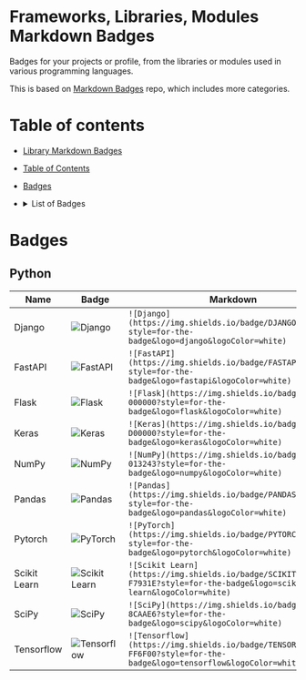 # Frameworks, Libraries, Modules Markdown Badges
Badges for your projects or profile, from the libraries or modules used in various programming languages.

This is based on [Markdown Badges](https://github.com/Ileriayo/markdown-badges) repo, which includes more categories.

# Table of contents

- [Library Markdown Badges](#frameworks-libraries-modules-markdown-badges)
- [Table of Contents](#table-of-contents)
- [Badges](#badges)
- <details><summary>List of Badges</summary>
    
    - [Python](#python)
    
  </details>


# Badges

## Python

| Name         | Badge                                                               | Markdown                                    |
|--------------|---------------------------------------------------------------------|-----------------------------------------------------------------------------------------------------------------------|
| Django       | ![Django](https://img.shields.io/badge/DJANGO-092E20?style=for-the-badge&logo=django&logoColor=white) | `![Django](https://img.shields.io/badge/DJANGO-092E20?style=for-the-badge&logo=django&logoColor=white)`|
| FastAPI      | ![FastAPI](https://img.shields.io/badge/FASTAPI-009688?style=for-the-badge&logo=fastapi&logoColor=white) | `![FastAPI](https://img.shields.io/badge/FASTAPI-009688?style=for-the-badge&logo=fastapi&logoColor=white)`|
| Flask        | ![Flask](https://img.shields.io/badge/FLASK-000000?style=for-the-badge&logo=flask&logoColor=white) | `![Flask](https://img.shields.io/badge/FLASK-000000?style=for-the-badge&logo=flask&logoColor=white)`|
| Keras        | ![Keras](https://img.shields.io/badge/KERAS-D00000?style=for-the-badge&logo=keras&logoColor=white)                | `![Keras](https://img.shields.io/badge/KERAS-D00000?style=for-the-badge&logo=keras&logoColor=white)`|
| NumPy        | ![NumPy](https://img.shields.io/badge/NUMPY-013243?style=for-the-badge&logo=numpy&logoColor=white) |`![NumPy](https://img.shields.io/badge/NUMPY-013243?style=for-the-badge&logo=numpy&logoColor=white)`|
| Pandas       | ![Pandas](https://img.shields.io/badge/PANDAS-150458?style=for-the-badge&logo=pandas&logoColor=white) | `![Pandas](https://img.shields.io/badge/PANDAS-150458?style=for-the-badge&logo=pandas&logoColor=white)`|
| Pytorch      | ![PyTorch](https://img.shields.io/badge/PYTORCH-EE4C2C?style=for-the-badge&logo=pytorch&logoColor=white)          | `![PyTorch](https://img.shields.io/badge/PYTORCH-EE4C2C?style=for-the-badge&logo=pytorch&logoColor=white)`|
| Scikit Learn | ![Scikit Learn](https://img.shields.io/badge/SCIKIT%20LEARN-F7931E?style=for-the-badge&logo=scikit-learn&logoColor=white) | `![Scikit Learn](https://img.shields.io/badge/SCIKIT%20LEARN-F7931E?style=for-the-badge&logo=scikit-learn&logoColor=white)`|
| SciPy        | ![SciPy](https://img.shields.io/badge/SCIPY-8CAAE6?style=for-the-badge&logo=scipy&logoColor=white) | `![SciPy](https://img.shields.io/badge/SCIPY-8CAAE6?style=for-the-badge&logo=scipy&logoColor=white)`|
| Tensorflow   | ![Tensorflow](https://img.shields.io/badge/TENSORFLOW-FF6F00?style=for-the-badge&logo=tensorflow&logoColor=white) | `![Tensorflow](https://img.shields.io/badge/TENSORFLOW-FF6F00?style=for-the-badge&logo=tensorflow&logoColor=white)`|
